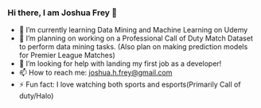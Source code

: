 ### Hi there, I am Joshua Frey 👋

- 🌱 I’m currently learning Data Mining and Machine Learning on Udemy
- 🔭 I’m planning on working on a Professional Call of Duty Match Dataset to perform data mining tasks. (Also plan on making prediction models for Premier League Matches)
- 🤔 I’m looking for help with landing my first job as a developer!
- 📫 How to reach me: joshua.h.frey@gmail.com
- ⚡ Fun fact: I love watching both sports and esports(Primarily Call of duty/Halo)

<!--
**joshua-frey-wsu/joshua-frey-wsu** is a ✨ _special_ ✨ repository because its `README.md` (this file) appears on your GitHub profile.

Here are some ideas to get you started:
-->
